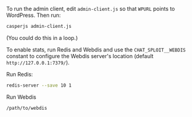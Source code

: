 To run the admin client, edit `admin-client.js` so that `WPURL` points to WordPress.  Then run:

```bash
casperjs admin-client.js
```

(You could do this in a loop.)


To enable stats, run Redis and Webdis and use the `CHAT_SPLOIT__WEBDIS` constant to configure the Webdis server's location (default `http://127.0.0.1:7379/`).

Run Redis:
```bash
redis-server --save 10 1
```

Run Webdis
```bash
/path/to/webdis
```
